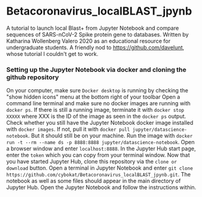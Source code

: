 # Betacoronavirus_localBLAST_jpynb
A tutorial to launch local Blast+ from Jupyter Notebook and compare sequences of SARS-nCoV-2 Spike protein gene to databases. 
Written by Katharina Wollenberg Valero 2020 as an educational resource for undergraduate students.
A friendly nod to https://github.com/davelunt, whose tutorial I couldn't get to work.

### Setting up the Jupyter Notebook via docker and cloning the github repository
On your computer, make sure `Docker desktop` is running by checking the "show hidden icons" menu at the bottom right of your toolbar
Open a command line terminal and make sure no docker images are running with `docker ps`. If there is still a running image, terminate it with `docker stop XXXXX` where XXX is the ID of the image as seen in the `docker ps` output.   
Check whether you still have the Jupyter Notebook docker image installed with `docker images`. If not, pull it with `docker pull jupyter/datascience-notebook`. But it should still be on your machine. 
Run the image with `docker run -t --rm --name ds -p 8888:8888 jupyter/datascience-notebook`.
Open a browser window and enter `localhost:8888`. In the Jupyter Hub start page, enter the `token` which you can copy from your terminal window. 
Now that you have started Jupyter Hub, clone this repository via the `clone or download` button. Open a terminal in Jupyter Notebook and enter `git clone https://github.com/cybokat/Betacoronavirus_localBLAST_jpynb.git`. The notebook as well as some files should appear in the main directory of Jupyter Hub. Open the Jupyter Notebook and follow the instructions within. 
